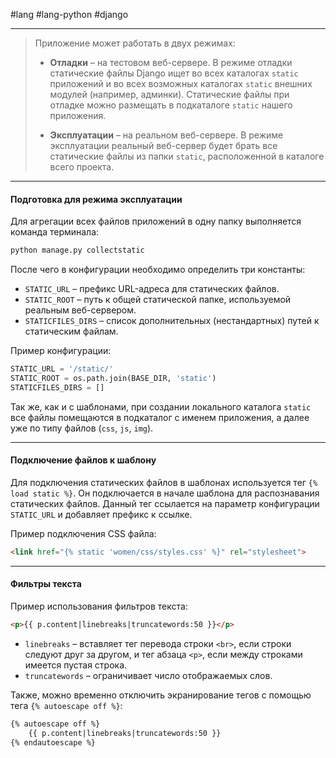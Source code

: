  #lang #lang-python #django

---
> Приложение может работать в двух режимах:
> 
> - **Отладки** – на тестовом веб-сервере.
> В режиме отладки статические файлы Django ищет во всех каталогах `static` приложений и во всех возможных каталогах `static` внешних модулей (например, админки).
> Статические файлы при отладке можно размещать в подкаталоге `static` нашего приложения.
> 
> - **Эксплуатации** – на реальном веб-сервере.
> В режиме эксплуатации реальный веб-сервер будет брать все статические файлы из папки `static`, расположенной в каталоге всего проекта.

---
#### Подготовка для режима эксплуатации

Для агрегации всех файлов приложений в одну папку выполняется команда терминала:

```bash
python manage.py collectstatic
```

После чего в конфигурации необходимо определить три константы:
- `STATIC_URL` – префикс URL-адреса для статических файлов.
- `STATIC_ROOT` – путь к общей статической папке, используемой реальным веб-сервером.
- `STATICFILES_DIRS` – список дополнительных (нестандартных) путей к статическим файлам.

Пример конфигурации:
```python
STATIC_URL = '/static/'
STATIC_ROOT = os.path.join(BASE_DIR, 'static')
STATICFILES_DIRS = []
```

Так же, как и с шаблонами, при создании локального каталога `static` все файлы помещаются в подкаталог с именем приложения, а далее уже по типу файлов (`css`, `js`, `img`).

---
#### Подключение файлов к шаблону

Для подключения статических файлов в шаблонах используется тег `{% load static %}`. Он подключается в начале шаблона для распознавания статических файлов. Данный тег ссылается на параметр конфигурации `STATIC_URL` и добавляет префикс к ссылке.

Пример подключения CSS файла:
```html
<link href="{% static 'women/css/styles.css' %}" rel="stylesheet">
```

---
#### Фильтры текста

Пример использования фильтров текста:
```html
<p>{{ p.content|linebreaks|truncatewords:50 }}</p>
```

- `linebreaks` – вставляет тег перевода строки `<br>`, если строки следуют друг за другом, и тег абзаца `<p>`, если между строками имеется пустая строка.
- `truncatewords` – ограничивает число отображаемых слов.

Также, можно временно отключить экранирование тегов с помощью тега `{% autoescape off %}`:
```html
{% autoescape off %}
    {{ p.content|linebreaks|truncatewords:50 }}
{% endautoescape %}
```
